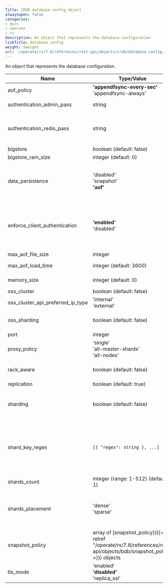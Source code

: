```yaml
---
Title: CRDB database config object
alwaysopen: false
categories:
- docs
- operate
- rs
description: An object that represents the database configuration
linkTitle: database_config
weight: $weight
url: '/operate/rs/7.8/references/rest-api/objects/crdb/database_config/'
---
```


An object that represents the database configuration.

| Name | Type/Value | Description |
|------|------------|-------------|
| aof_policy | **'appendfsync-every-sec'** <br />'appendfsync-always' | Policy for Append-Only File data persistence |
| authentication_admin_pass | string | Administrative databases access token |
| authentication_redis_pass | string | Redis AUTH password (deprecated as of Redis Enterprise v7.2, replaced with multiple passwords feature in version 6.0.X) |
| bigstore | boolean (default: false) | Database driver is Auto Tiering |
| bigstore_ram_size | integer (default: 0) | Memory size of RAM size |
| data_persistence | 'disabled'<br />'snapshot'<br />**'aof'** | Database on-disk persistence policy. For snapshot persistence, a [snapshot_policy]({{< relref "/operate/rs/7.8/references/rest-api/objects/bdb/snapshot_policy" >}}) must be provided |
| enforce_client_authentication | **'enabled'** <br />'disabled' | Require authentication of client certificates for SSL connections to the database. If enabled, a certificate should be provided in either <span class="break-all">`authentication_ssl_client_certs`</span> or <span class="break-all">`authentication_ssl_crdt_certs`</span> |
| max_aof_file_size | integer | Maximum AOF file size in bytes |
| max_aof_load_time | integer (default: 3600) | Maximum AOF reload time in seconds |
| memory_size | integer (default: 0) | Database memory size limit in bytes. 0 is unlimited. |
| oss_cluster | boolean (default: false) | Enables OSS Cluster mode |
| oss_cluster_api_preferred_ip_type | 'internal'<br />'external' | Indicates preferred IP type in OSS cluster API |
| oss_sharding | boolean (default: false) | An alternative to `shard_key_regex` for using the common case of the OSS shard hashing policy |
| port | integer | TCP port for database access |
| proxy_policy | 'single'<br />'all-master-shards'<br />'all-nodes' | The policy used for proxy binding to the endpoint |
| rack_aware | boolean (default: false) | Require the database to be always replicated across multiple racks |
| replication | boolean (default: true) | Database replication |
| sharding | boolean (default:&nbsp;false) | Cluster mode (server-side sharding). When true, shard hashing rules must be provided by either `oss_sharding` or `shard_key_regex` |
| shard_key_regex | `[{ "regex": string }, ...]` | Custom keyname-based sharding rules (required if sharding is enabled)<br /><br />To use the default rules you should set the value to:<br />`[{"regex": ".*\\{(?<tag>.*)\\}.*"}, {"regex": "(?<tag>.*)"}]` |
| shards_count | integer (range: 1-512) (default: 1) | Number of database shards |
| shards_placement | 'dense'<br />'sparse' | Control the density of shards<br />Values:<br />**'dense'**: Shards reside on as few nodes as possible <br /> **'sparse'**: Shards reside on as many nodes as possible |
| snapshot_policy | array of [snapshot_policy]({{< relref "/operate/rs/7.8/references/rest-api/objects/bdb/snapshot_policy" >}}) objects | Policy for snapshot-based data persistence. A dataset snapshot will be taken every N secs if there are at least M writes changes in the dataset. |
| tls_mode | 'enabled'<br /> **'disabled'** <br />'replica_ssl' | Encrypt communication |
